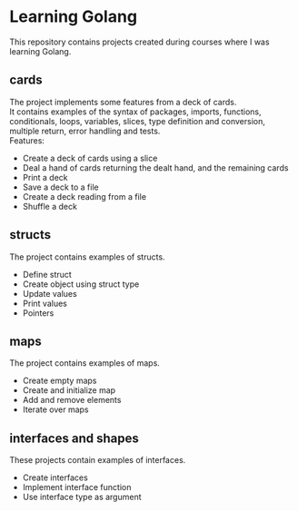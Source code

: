 # Learning Golang

This repository contains projects created during courses where I was learning Golang.

## cards
The project implements some features from a deck of cards.  
It contains examples of the syntax of packages, imports, functions, conditionals, loops, variables, slices, type definition and conversion, multiple return, error handling and tests.  
Features:  
* Create a deck of cards using a slice
* Deal a hand of cards returning the dealt hand, and the remaining cards
* Print a deck
* Save a deck to a file
* Create a deck reading from a file
* Shuffle a deck

## structs
The project contains examples of structs.  
* Define struct
* Create object using struct type 
* Update values
* Print values
* Pointers

## maps
The project contains examples of maps.  
* Create empty maps 
* Create and initialize map
* Add and remove elements
* Iterate over maps

## interfaces and shapes
These projects contain examples of interfaces.
* Create interfaces
* Implement interface function
* Use interface type as argument


